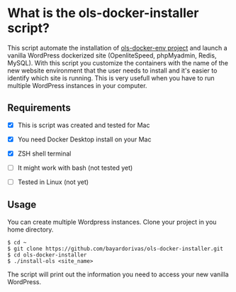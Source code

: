 # What is the ols-docker-installer script?
This script automate the installation of [ols-docker-env project](https://github.com/litespeedtech/ols-docker-env) and launch a vanilla WordPress dockerized site (OpenliteSpeed, phpMyadmin, Redis, MySQL). With this script you customize the containers with the name of the new website environment that the user needs to install and it's easier to identify which site is running. This is very usefull when you have to run multiple WordPress instances in your computer.

## Requirements

- [x] This is script was created and tested for Mac

- [x] You need Docker Desktop install on your Mac

- [x] ZSH shell terminal

- [ ] It might work with bash (not tested yet)

- [ ] Tested in Linux (not yet)

## Usage

You can create multiple Wordpress instances. Clone your project in you home directory.

```
$ cd ~
$ git clone https://github.com/bayardorivas/ols-docker-installer.git
$ cd ols-docker-installer
$ ./install-ols <site_name>
```

The script will print out the information you need to access your new vanilla WordPress.
